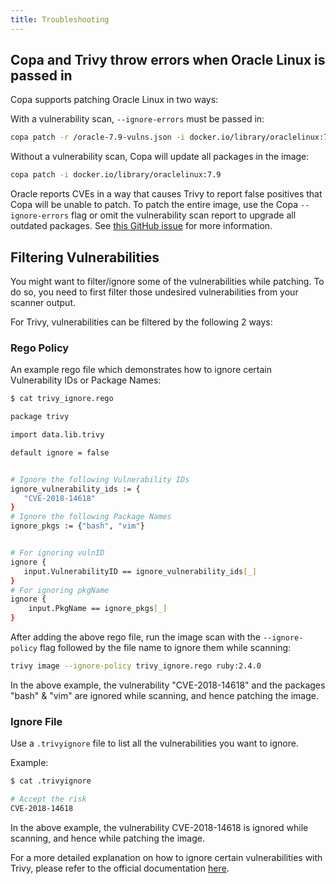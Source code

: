 ```yaml
---
title: Troubleshooting
---
```


## Copa and Trivy throw errors when Oracle Linux is passed in

Copa supports patching Oracle Linux in two ways:

With a vulnerability scan, `--ignore-errors` must be passed in:

```bash
copa patch -r /oracle-7.9-vulns.json -i docker.io/library/oraclelinux:7.9 --ignore-errors
```

Without a vulnerability scan, Copa will update all packages in the image:

```bash
copa patch -i docker.io/library/oraclelinux:7.9
```

Oracle reports CVEs in a way that causes Trivy to report false positives that Copa will be unable to patch. To patch the entire image, use the Copa `--ignore-errors` flag or omit the vulnerability scan report to upgrade all outdated packages. See [this GitHub issue](https://github.com/aquasecurity/trivy/issues/1967#issuecomment-1092987400) for more information.
## Filtering Vulnerabilities

You might want to filter/ignore some of the vulnerabilities while patching. To do so, you need to first filter those undesired vulnerabilities from your scanner output.

For Trivy, vulnerabilities can be filtered by the following 2 ways:

### Rego Policy

An example rego file which demonstrates how to ignore certain Vulnerability IDs or Package Names:

```bash
$ cat trivy_ignore.rego

package trivy

import data.lib.trivy

default ignore = false


# Ignore the following Vulnerability IDs
ignore_vulnerability_ids := {
   "CVE-2018-14618"
}
# Ignore the following Package Names
ignore_pkgs := {"bash", "vim"}


# For ignoring vulnID
ignore {
   input.VulnerabilityID == ignore_vulnerability_ids[_]
}
# For ignoring pkgName
ignore {
	input.PkgName == ignore_pkgs[_]
}

```

After adding the above rego file, run the image scan with the `--ignore-policy` flag followed by the file name to ignore them while scanning:

```bash
trivy image --ignore-policy trivy_ignore.rego ruby:2.4.0
```
In the above example, the vulnerability "CVE-2018-14618"  and the packages "bash" & "vim" are ignored while scanning, and hence patching the image.

### Ignore File

Use a `.trivyignore` file to list all the vulnerabilities you want to ignore.

Example:
```bash
$ cat .trivyignore

# Accept the risk
CVE-2018-14618
```
In the above example, the vulnerability CVE-2018-14618 is ignored while scanning, and hence while patching the image.

For a more detailed explanation on how to ignore certain vulnerabilities with Trivy, please refer to the official documentation [here](https://aquasecurity.github.io/trivy/v0.44/docs/configuration/filtering/).

